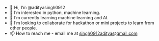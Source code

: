 - 👋 Hi, I’m @adityasingh0912
- 👀 I’m interested in python, machine learning.
- 🌱 I’m currently learning machine learning and AI.
- 💞️ I’m looking to collaborate for hackathon or mini projects to learn from other people.
- 📫 How to reach me - email me at singh0912aditya@gmail.com

<!---
adityasingh0912/adityasingh0912 is a ✨ special ✨ repository because its `README.md` (this file) appears on your GitHub profile.
You can click the Preview link to take a look at your changes.
--->
